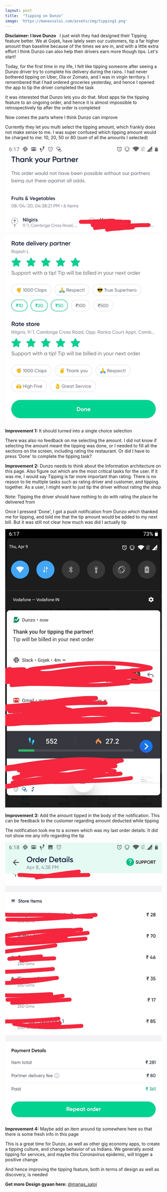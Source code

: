 ```yaml
---
layout: post
title:  "Tipping on Dunzo"
image: 'https://manassaloi.com/assets/img/tipping1.png'
---
```


**Disclaimer: I love Dunzo**
 
I just wish they had designed their Tipping feature better. We at Gojek, have lately seen our customers, tip a far higher amount than baseline because of the times we are in, and with a little extra effort I think Dunzo can also help their drivers earn more though tips. Let's start!

Today, for the first time in my life, I felt like tipping someone after seeing a Dunzo driver try to complete his delivery during the rains. I had never bothered tipping on Uber, Ola or Zomato, and I was in virgin territory. I remembered that I had ordered groceries yesterday, and hence I opened the app to tip the driver completed the task

It was interested that Dunzo lets you do that. Most apps tie the tipping feature to an ongoing order, and hence it is almost impossible to retrospectively tip after the order is completed

Now comes the parts where I think Dunzo can improve

Currently they let you multi select the tipping amount, which frankly does not make sense to me. I was super confused which tipping amount would be charged to me: 10, 20, 50 or 80 (sum of all the amounts I selected)


![Tipping 1](/assets/img/tipping1.png)

**Improvement 1:** It should turned into a single choice selection

There was also no feedback on me selecting the amount. I did not know if selecting the amount meant the tipping was done, or I needed to fill all the sections on the screen, including rating the restaurant. Or did I have to press 'Done' to complete the tipping task?

**Improvement 2:** Dunzo needs to think about the Information architecture on this page. Also figure out which are the most critical tasks for the user. If it was me, I would say Tipping is far more important than rating. There is no reason to tie multiple tasks such as rating driver and customer, and tipping together. As a user, I might want to just tip the driver without rating the shop

Note: Tipping the driver should have nothing to do with rating the place he delivered from

Once I pressed 'Done', I got a push notification from Dunzo which thanked me for tipping, and told me that the tip amount would be added to my next bill. But it was still not clear how much was did I actually tip

![Tipping 2](/assets/img/tipping2.png)

**Improvement 3:** Add the amount tipped in the body of the notification. This can be feedback to the customer regarding amount deducted while tipping

The notification took me to a screen which was my last order details. It did not show me any info regarding the tip

![Tipping 3](/assets/img/tipping3.png)

**Improvement 4:** Maybe add an item around tip somewhere here so that there is some fresh info in this page


This is a great time for Dunzo, as well as other gig economy apps, to create a tipping culture, and change behavior of us Indians. We generally avoid tipping for services, and maybe this Coronavirus epidemic, will trigger a positive change

And hence improving the tipping feature, both in terms of design as well as discovery, is needed

**Get more Design gyaan here:** [@manas_saloi](http://twitter.com/manas_saloi)
